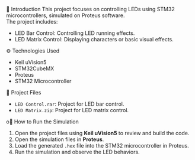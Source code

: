 📝 Introduction
  This project focuses on controlling LEDs using STM32 microcontrollers, simulated on Proteus software.  
  The project includes:
  - LED Bar Control: Controlling LED running effects.
  - LED Matrix Control: Displaying characters or basic visual effects.

⚙️ Technologies Used
- Keil uVision5
- STM32CubeMX
- Proteus
- STM32 Microcontroller

📂 Project Files
- `LED Control.rar`: Project for LED bar control.
- `LED Matrix.zip`: Project for LED matrix control.

o🚀 How to Run the Simulation
1. Open the project files using **Keil uVision5** to review and build the code.
2. Open the simulation files in **Proteus**.
3. Load the generated `.hex` file into the STM32 microcontroller in Proteus.
4. Run the simulation and observe the LED behaviors.
